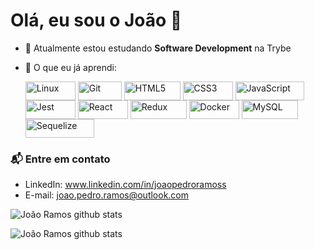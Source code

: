 # Olá, eu sou o João 👋

- 🌱 Atualmente estou estudando **Software Development** na Trybe

- 🔎 O que eu já aprendi:

  <img align="center" alt="Linux" height="30" width="80" src="https://img.shields.io/badge/Linux-FCC624?style=for-the-badge&logo=linux&logoColor=black"> 
  <img align="center" alt="Git" height="30" width="70" src="https://img.shields.io/badge/GIT-E44C30?style=for-the-badge&logo=git&logoColor=white">
  
  
  <img align="center" alt="HTML5" height="30" width="90" src="https://img.shields.io/badge/HTML5-E34F26?style=for-the-badge&logo=html5&logoColor=white">
  
  
  <img align="center" alt="CSS3" height="30" width="80" src="https://img.shields.io/badge/CSS3-1572B6?style=for-the-badge&logo=css3&logoColor=white">
  
  
  <img align="center" alt="JavaScript" height="30" width="110" src="https://img.shields.io/badge/JavaScript-323330?style=for-the-badge&logo=javascript&logoColor=F7DF1E">
  
  
  <img align="center" alt="Jest" height="30" width="80" src="https://img.shields.io/badge/Jest-C21325?style=for-the-badge&logo=jest&logoColor=white">
  
  
  <img align="center" alt="React" height="30" width="80" src="https://img.shields.io/badge/React-20232A?style=for-the-badge&logo=react&logoColor=61DAFB">
  
  <img align="center" alt="Redux" height="30" width="90" src="https://img.shields.io/badge/Redux-593D88?style=for-the-badge&logo=redux&logoColor=white">
  
  
  <img align="center" alt="Docker" height="30" width="80" src="https://img.shields.io/badge/Docker-2CA5E0?style=for-the-badge&logo=docker&logoColor=white">
  
  <img align="center" alt="MySQL" height="30" width="90" src="https://img.shields.io/badge/MySQL-005C84?style=for-the-badge&logo=mysql&logoColor=white">
  <img align="center" alt="Sequelize" height="30" width="110" src="https://img.shields.io/badge/Sequelize-52B0E7?style=for-the-badge&logo=Sequelize&logoColor=white">

### 📬 Entre em contato

- LinkedIn: www.linkedin.com/in/joaopedroramoss
- E-mail: joao.pedro.ramos@outlook.com

![João Ramos github stats](https://github-readme-stats.vercel.app/api/top-langs/?username=jpnunes21)

![João Ramos github stats](https://github-readme-stats.vercel.app/api?username=jpnunes21&show_icons=true&hide_border=true)

